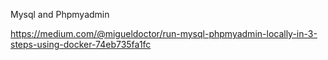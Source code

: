 Mysql and Phpmyadmin 

https://medium.com/@migueldoctor/run-mysql-phpmyadmin-locally-in-3-steps-using-docker-74eb735fa1fc